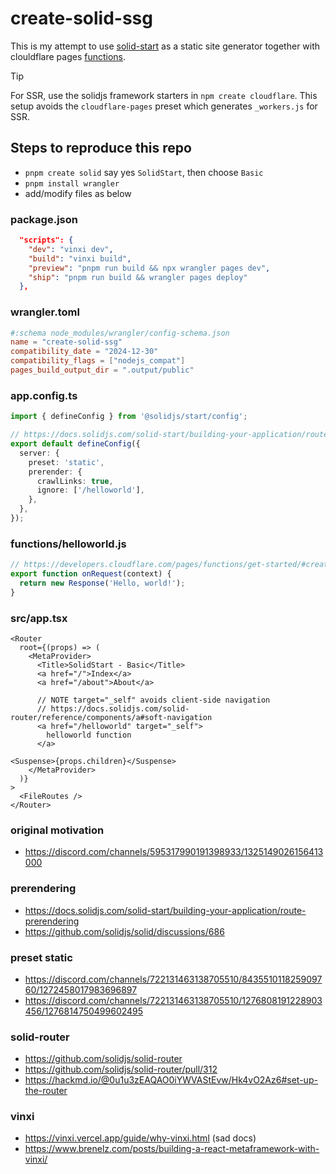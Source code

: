 # create-solid-ssg
This is my attempt to use [solid-start](https://start.solidjs.com) as a static site generator together with clouldflare pages [functions](https://developers.cloudflare.com/pages/functions/).

> [!TIP]
> For SSR, use the solidjs framework starters in `npm create cloudflare`.
> This setup avoids the `cloudflare-pages` preset which generates `_workers.js` for SSR.

## Steps to reproduce this repo
- `pnpm create solid` say yes `SolidStart`, then choose `Basic`
- `pnpm install wrangler`
- add/modify files as below

### package.json
```json
  "scripts": {
    "dev": "vinxi dev",
    "build": "vinxi build",
    "preview": "pnpm run build && npx wrangler pages dev",
    "ship": "pnpm run build && wrangler pages deploy"
  },
```

### wrangler.toml
```toml
#:schema node_modules/wrangler/config-schema.json
name = "create-solid-ssg"
compatibility_date = "2024-12-30"
compatibility_flags = ["nodejs_compat"]
pages_build_output_dir = ".output/public"
```

### app.config.ts
```ts
import { defineConfig } from '@solidjs/start/config';

// https://docs.solidjs.com/solid-start/building-your-application/route-prerendering
export default defineConfig({
  server: {
    preset: 'static',
    prerender: {
      crawlLinks: true,
      ignore: ['/helloworld'],
    },
  },
});
```

### functions/helloworld.js
```js
// https://developers.cloudflare.com/pages/functions/get-started/#create-a-function
export function onRequest(context) {
  return new Response('Hello, world!');
}
```

### src/app.tsx
```tsx
<Router
  root={(props) => (
    <MetaProvider>
      <Title>SolidStart - Basic</Title>
      <a href="/">Index</a>
      <a href="/about">About</a>

      // NOTE target="_self" avoids client-side navigation
      // https://docs.solidjs.com/solid-router/reference/components/a#soft-navigation
      <a href="/helloworld" target="_self">
        helloworld function
      </a>

<Suspense>{props.children}</Suspense>
    </MetaProvider>
  )}
>
  <FileRoutes />
</Router>
```

### original motivation
- https://discord.com/channels/595317990191398933/1325149026156413000

### prerendering
- https://docs.solidjs.com/solid-start/building-your-application/route-prerendering
- https://github.com/solidjs/solid/discussions/686

### preset static
- https://discord.com/channels/722131463138705510/843551011825909760/1272458017983696897
- https://discord.com/channels/722131463138705510/1276808191228903456/1276814750499602495

### solid-router
- https://github.com/solidjs/solid-router
- https://github.com/solidjs/solid-router/pull/312
- https://hackmd.io/@0u1u3zEAQAO0iYWVAStEvw/Hk4vO2Az6#set-up-the-router

### vinxi
- https://vinxi.vercel.app/guide/why-vinxi.html (sad docs)
- https://www.brenelz.com/posts/building-a-react-metaframework-with-vinxi/
